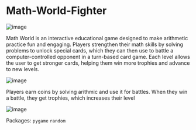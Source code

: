 # Math-World-Fighter

![image](https://github.com/user-attachments/assets/65b08d0e-116b-4221-b5c4-eb453df8f057)

Math World is an interactive educational game designed to make arithmetic practice fun and engaging. Players strengthen their math skills by solving problems to unlock special cards, which they can then use to battle a computer-controlled opponent in a turn-based card game. Each level allows the user to get stronger cards, helping them win more trophies and advance to new levels.

![image](https://github.com/user-attachments/assets/075ba7c4-b279-49a6-8129-4678f6537cf3)

Players earn coins by solving arithmic and use it for battles. When they win a battle, they get trophies, which increases their level

![image](https://github.com/user-attachments/assets/02b91c60-3d52-4df9-9525-888b01d792fc)

Packages:
`pygame`
`random`
